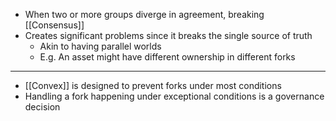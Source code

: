 - When two or more groups diverge in agreement, breaking [[Consensus]]
- Creates significant problems since it breaks the single source of truth
	- Akin to having parallel worlds
	- E.g. An asset might have different ownership in different forks
- ---
- [[Convex]] is designed to prevent forks under most conditions
- Handling a fork happening under exceptional conditions is a governance decision